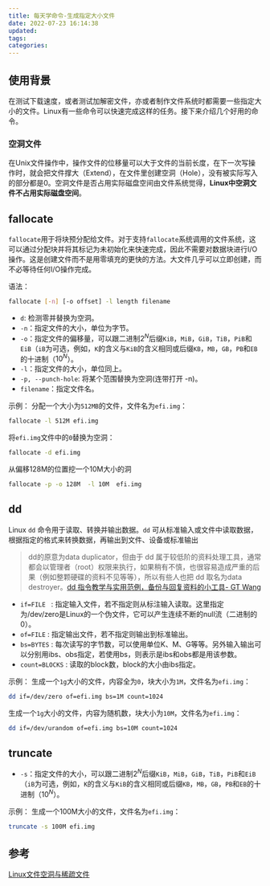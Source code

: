 ```yaml
---
title: 每天学命令-生成指定大小文件
date: 2022-07-23 16:14:38
updated:
tags:
categories:
---
```


## 使用背景
在测试下载速度，或者测试加解密文件，亦或者制作文件系统时都需要一些指定大小的文件。Linux有一些命令可以快速完成这样的任务。接下来介绍几个好用的命令。

### 空洞文件
在Unix文件操作中，操作文件的位移量可以大于文件的当前长度，在下一次写操作时，就会把文件撑大（Extend），在文件里创建空洞（Hole），没有被实际写入的部分都是0。空洞文件是否占用实际磁盘空间由文件系统觉得，**Linux中空洞文件不占用实际磁盘空间**。
## fallocate

`fallocate`用于将块预分配给文件。对于支持`fallocate`系统调用的文件系统，这可以通过分配块并将其标记为未初始化来快速完成，因此不需要对数据块进行I/O操作。这是创建文件而不是用零填充的更快的方法。大文件几乎可以立即创建，而不必等待任何I/O操作完成。

语法： 
```bash
fallocate [-n] [-o offset] -l length filename
```
- `d`: 检测零并替换为空洞。
- `-n`：指定文件的大小，单位为字节。
- `-o`：指定文件的偏移量，可以跟二进制$2^{N}$后缀`KiB`，`MiB`，`GiB`，`TiB`，`PiB`和`EiB`（`iB`为可选，例如，`K`的含义与`KiB`的含义相同或后缀`KB`，`MB`，`GB`，`PB`和`EB`的十进制（$10^{N}$）。
- `-l`：指定文件的大小，单位同上。
- `-p, --punch-hole`: 将某个范围替换为空洞(连带打开 -n)。
- `filename`：指定文件名。


示例：
分配一个大小为`512MB`的文件，文件名为`efi.img`：
```bash
fallocate -l 512M efi.img
```

将`efi.img`文件中的`0`替换为空洞：
```bash
fallocate -d efi.img
```

从偏移128M的位置挖一个10M大小的洞
```bash
fallocate -p -o 128M  -l 10M  efi.img
```

## dd
Linux `dd` 命令用于读取、转换并输出数据。`dd` 可从标准输入或文件中读取数据，根据指定的格式来转换数据，再输出到文件、设备或标准输出

> dd的原意为data duplicator，但由于 dd 属于较低阶的资料处理工具，通常都会以管理者（root）权限来执行，如果稍有不慎，也很容易造成严重的后果（例如整颗硬碟的资料不见等等），所以有些人也把 dd 取名为data destroyer。[dd 指令教学与实用范例，备份与回复资料的小工具- GT Wang](https://blog.gtwang.org/linux/dd-command-examples/)


- `if=FILE `     : 指定输入文件，若不指定则从标注输入读取。这里指定为/dev/zero是Linux的一个伪文件，它可以产生连续不断的null流（二进制的0）。
- `of=FILE`      : 指定输出文件，若不指定则输出到标准输出。
- `bs=BYTES`     : 每次读写的字节数，可以使用单位K、M、G等等。另外输入输出可以分别用ibs、obs指定，若使用bs，则表示是ibs和obs都是用该参数。
- `count=BLOCKS` : 读取的block数，block的大小由ibs指定。


示例：
生成一个`1g`大小的文件，内容全为`0`，块大小为`1M`，文件名为`efi.img`：
```bash
dd if=/dev/zero of=efi.img bs=1M count=1024
```
生成一个`1g`大小的文件，内容为随机数，块大小为`10M`，文件名为`efi.img`：
```bash
dd if=/dev/urandom of=efi.img bs=10M count=1024
```

## truncate

- `-s`：指定文件的大小，可以跟二进制$2^{N}$后缀`KiB`，`MiB`，`GiB`，`TiB`，`PiB`和`EiB`（`iB`为可选，例如，`K`的含义与`KiB`的含义相同或后缀`KB`，`MB`，`GB`，`PB`和`EB`的十进制（$10^{N}$）。

示例：
生成一个100M大小的文件，文件名为`efi.img`：
```bash
truncate -s 100M efi.img
```

## 参考
[Linux文件空洞与稀疏文件](https://lrita.github.io/images/posts/filesystem/Linux_File_Hole_And_Sparse_Files.pdf)